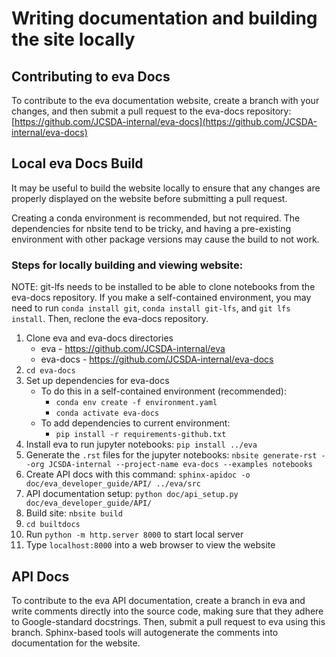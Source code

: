 # Writing documentation and building the site locally



## Contributing to eva Docs

To contribute to the eva documentation website, create a branch with your changes, and then submit a pull request to the eva-docs repository: [https://github.com/JCSDA-internal/eva-docs](https://github.com/JCSDA-internal/eva-docs)


## Local eva Docs Build

It may be useful to build the website locally to ensure that any changes are properly displayed on the website before submitting a pull request.

Creating a conda environment is recommended, but not required. The dependencies for nbsite tend to be tricky, and having a pre-existing environment with other package versions may cause the build to not work.

### Steps for locally building and viewing website:

NOTE: git-lfs needs to be installed to be able to clone notebooks from the eva-docs repository. If you make a self-contained environment, you may need to run `conda install git`, `conda install git-lfs`, and `git lfs install`. Then, reclone the eva-docs repository.

1. Clone eva and eva-docs directories
	* eva - https://github.com/JCSDA-internal/eva
	* eva-docs - https://github.com/JCSDA-internal/eva-docs
2. `cd eva-docs`
3. Set up dependencies for eva-docs
	* To do this in a self-contained environment (recommended):
		* `conda env create -f environment.yaml`
		* `conda activate eva-docs`
	* To add dependencies to current environment:
		* `pip install -r requirements-github.txt`
6. Install eva to run jupyter notebooks: `pip install ../eva`
7. Generate the `.rst` files for the jupyter notebooks: `nbsite generate-rst --org JCSDA-internal --project-name eva-docs --examples notebooks`
8. Create API docs with this command: `sphinx-apidoc -o doc/eva_developer_guide/API/ ../eva/src`
9. API documentation setup: `python doc/api_setup.py doc/eva_developer_guide/API/`
10. Build site: `nbsite build`
11. `cd builtdocs`
12. Run `python -m http.server 8000` to start local server
13. Type `localhost:8000` into a web browser to view the website



## API Docs

To contribute to the eva API documentation, create a branch in eva and write comments directly into the source code, making sure that they adhere to Google-standard docstrings. Then, submit a pull request to eva using this branch. Sphinx-based tools will autogenerate the comments into documentation for the website.
